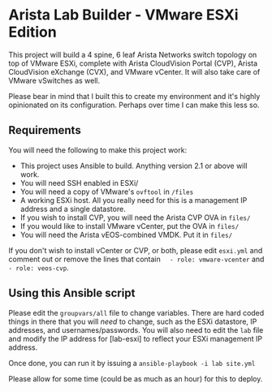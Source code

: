 # Arista Lab Builder - VMware ESXi Edition

This project will build a 4 spine, 6 leaf Arista Networks switch topology on top of VMware ESXi, complete with Arista CloudVision Portal (CVP), Arista CloudVision eXchange (CVX), and VMware vCenter. It will also take care of VMware vSwitches as well.

Please bear in mind that I built this to create my environment and it's highly opinionated on its configuration. Perhaps over time I can make this less so.
## Requirements
You will need the following to make this project work:
* This project uses Ansible to build. Anything version 2.1 or above will work.
* You will need SSH enabled in ESXi/
* You will need a copy of VMware's `ovftool` in `/files`
* A working ESXi host. All you really need for this is a management IP address and a single datastore.
* If you wish to install CVP, you will need the Arista CVP OVA in `files/`
* If you would like to install VMware vCenter, put the OVA in `files/`
* You will need the Arista vEOS-combined VMDK. Put it in `files/`

If you don't wish to install vCenter or CVP, or both, please edit `esxi.yml` and comment out or remove the lines that contain `  - role: vmware-vcenter` and `- role: veos-cvp`.
## Using this Ansible script

Please edit the `groupvars/all` file to change variables. There are hard coded things in there that you will _need_ to change, such as the ESXi datastore, IP addresses, and usernames/passwords. You will also need to edit the `lab` file and modify the IP address for [lab-esxi] to reflect your ESXi management IP address.

Once done, you can run it by issuing a `ansible-playbook -i lab site.yml` 

Please allow for some time (could be as much as an hour) for this to deploy.